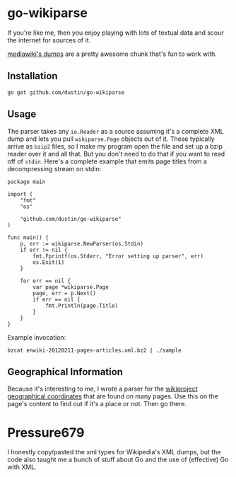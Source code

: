 # go-wikiparse

If you're like me, then you enjoy playing with lots of textual data
and scour the internet for sources of it.

[mediawiki's dumps][dumps] are a pretty awesome chunk that's fun to
work with.

## Installation

    go get github.com/dustin/go-wikiparse

## Usage

The parser takes any `io.Reader` as a source assuming it's a complete
XML dump and lets you pull `wikiparse.Page` objects out of it.  These
typically arrive as `bzip2` files, so I make my program open the file
and set up a bzip reader over it and all that.  But you don't need to
do that if you want to read off of `stdin`.  Here's a complete example
that emits page titles from a decompressing stream on stdin:

    package main

    import (
    	"fmt"
    	"os"

    	"github.com/dustin/go-wikiparse"
    )

    func main() {
    	p, err := wikiparse.NewParser(os.Stdin)
    	if err != nil {
    		fmt.Fprintf(os.Stderr, "Error setting up parser", err)
    		os.Exit(1)
    	}

    	for err == nil {
    		var page *wikiparse.Page
    		page, err = p.Next()
    		if err == nil {
    			fmt.Println(page.Title)
    		}
    	}
    }

Example invocation:

    bzcat enwiki-20120211-pages-articles.xml.bz2 | ./sample

## Geographical Information

Because it's interesting to me, I wrote a parser for the
[wikiproject geographical coordinates][geo] that are found on many
pages.  Use this on the page's content to find out if it's a place or
not.  Then go there.

[dumps]: http://meta.wikimedia.org/wiki/Data_dumps
[geo]: http://en.wikipedia.org/wiki/Wikipedia:WikiProject_Geographical_coordinates

# Pressure679

I honestly copy/pasted the xml types for Wikipedia's XML dumps, but the code also taught me a bunch of stuff about Go and the use of (effective) Go with XML.
